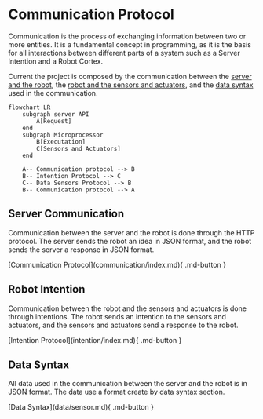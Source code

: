 # Communication Protocol

Communication is the process of exchanging information between two or more entities. It is a fundamental concept in programming, as it is the basis for all interactions between different parts of a system such as a Server Intention and a Robot Cortex.

Current the project is composed by the communication between the [server and the robot](#server-communication), the [robot and the sensors and actuators](#robot-intention), and the [data syntax](#data-syntax) used in the communication.


```mermaid
flowchart LR
    subgraph server API
        A[Request]
    end
    subgraph Microprocessor
        B[Executation]
        C[Sensors and Actuators]
    end
    
    A-- Communication protocol --> B
    B-- Intention Protocol --> C
    C-- Data Sensors Protocol --> B
    B-- Communication protocol --> A

```

## Server Communication

Communication between the server and the robot is done through the HTTP protocol. The server sends the robot an idea in JSON format, and the robot sends the server a response in JSON format.

<div class="grid-center" markdown>
  [Communication Protocol](communication/index.md){ .md-button }
</div>


## Robot Intention

Communication between the robot and the sensors and actuators is done through intentions. The robot sends an intention to the sensors and actuators, and the sensors and actuators send a response to the robot.

<div class="grid-center" markdown>
  [Intention Protocol](intention/index.md){ .md-button }
</div>

## Data Syntax

All data used in the communication between the server and the robot is in JSON format. The data use a format create by data syntax section.

<div class="grid-center" markdown>
  [Data Syntax](data/sensor.md){ .md-button }
</div>